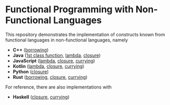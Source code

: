 # Functional Programming with Non-Functional Languages
This repository demonstrates the implementation of constructs known from functional languages
in non-functional languages, namely
* **C++** ([borrowing](./cpp/src/unique_ptr.cpp))
* **Java** ([1st class function](./java/src/Function.java), [lambda](./java/src/Lambda.java), [closure](./java/src/Closure.java)) 
* **JavaScript** ([lambda](./node/src/lambda.js), [closure](./node/src/closure.js), [currying](./node/src/currying.js))
* **Kotlin** ([lambda](./kotlin/src/Lambda.kt), [closure](./kotlin/src/Closure.kt), [currying](./kotlin/src/Currying.kt))
* **Python** ([closure](./python/src/closure.py))
* **Rust** ([borrowing](./rust/src/borrowing.rs), [closure](./rust/src/closure.rs), [currying](./rust/src/currying.rs))

For reference, there are also implementations with
* **Haskell** ([closure](./haskell/src/Closure.hs), [currying](./haskell/src/Currying.hs))
